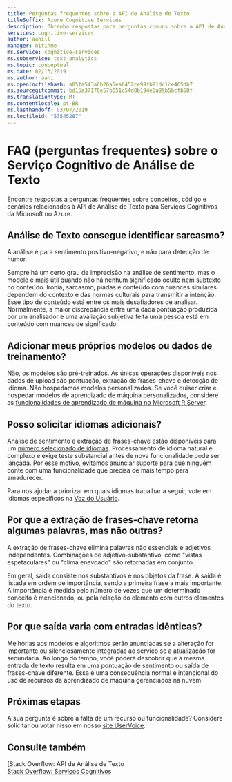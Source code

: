 ```yaml
---
title: Perguntas frequentes sobre a API de Análise de Texto
titleSuffix: Azure Cognitive Services
description: Obtenha respostas para perguntas comuns sobre a API de Análise de Texto.
services: cognitive-services
author: aahill
manager: nitinme
ms.service: cognitive-services
ms.subservice: text-analytics
ms.topic: conceptual
ms.date: 02/13/2019
ms.author: aahi
ms.openlocfilehash: a85fa543a6b26a5ea6452ce99fb91dc1ce465db7
ms.sourcegitcommit: bd15a37170e57b651c54d8b194e5a99b5bcfb58f
ms.translationtype: MT
ms.contentlocale: pt-BR
ms.lasthandoff: 03/07/2019
ms.locfileid: "57545287"
---
```

# <a name="frequently-asked-questions-faq-about-the-text-analytics-cognitive-service"></a>FAQ (perguntas frequentes) sobre o Serviço Cognitivo de Análise de Texto

 Encontre respostas a perguntas frequentes sobre conceitos, código e cenários relacionados à API de Análise de Texto para Serviços Cognitivos da Microsoft no Azure.

## <a name="can-text-analytics-identify-sarcasm"></a>Análise de Texto consegue identificar sarcasmo?

A análise é para sentimento positivo-negativo, e não para detecção de humor.

Sempre há um certo grau de imprecisão na análise de sentimento, mas o modelo é mais útil quando não há nenhum significado oculto nem subtexto no conteúdo. Ironia, sarcasmo, piadas e conteúdo com nuances similares dependem do contexto e das normas culturais para transmitir a intenção. Esse tipo de conteúdo está entre os mais desafiadores de analisar. Normalmente, a maior discrepância entre uma dada pontuação produzida por um analisador e uma avaliação subjetiva feita uma pessoa está em conteúdo com nuances de significado.

## <a name="can-i-add-my-own-training-data-or-models"></a>Adicionar meus próprios modelos ou dados de treinamento?

Não, os modelos são pré-treinados. As únicas operações disponíveis nos dados de upload são pontuação, extração de frases-chave e detecção de idioma. Não hospedamos modelos personalizados. Se você quiser criar e hospedar modelos de aprendizado de máquina personalizados, considere as [funcionalidades de aprendizado de máquina no Microsoft R Server](https://docs.microsoft.com/r-server/r/concept-what-is-the-microsoftml-package).

## <a name="can-i-request-additional-languages"></a>Posso solicitar idiomas adicionais?

Análise de sentimento e extração de frases-chave estão disponíveis para um [número selecionado de idiomas](text-analytics-supported-languages.md). Processamento de idioma natural é complexo e exige teste substancial antes de nova funcionalidade pode ser lançada. Por esse motivo, evitamos anunciar suporte para que ninguém conte com uma funcionalidade que precisa de mais tempo para amadurecer. 

Para nos ajudar a priorizar em quais idiomas trabalhar a seguir, vote em idiomas específicos na [Voz do Usuário](https://cognitive.uservoice.com/forums/555922-text-analytics). 

## <a name="why-does-key-phrase-extraction-return-some-words-but-not-others"></a>Por que a extração de frases-chave retorna algumas palavras, mas não outras?

A extração de frases-chave elimina palavras não essenciais e adjetivos independentes. Combinações de adjetivo-substantivo, como "vistas espetaculares" ou "clima enevoado" são retornadas em conjunto.

Em geral, saída consiste nos substantivos e nos objetos da frase. A saída é listada em ordem de importância, sendo a primeira frase a mais importante. A importância é medida pelo número de vezes que um determinado conceito é mencionado, ou pela relação do elemento com outros elementos do texto.

## <a name="why-does-output-vary-given-identical-inputs"></a>Por que saída varia com entradas idênticas?

Melhorias aos modelos e algoritmos serão anunciadas se a alteração for importante ou silenciosamente integradas ao serviço se a atualização for secundária. Ao longo do tempo, você poderá descobrir que a mesma entrada de texto resulta em uma pontuação de sentimento ou saída de frases-chave diferente. Essa é uma consequência normal e intencional do uso de recursos de aprendizado de máquina gerenciados na nuvem.

## <a name="next-steps"></a>Próximas etapas

A sua pergunta é sobre a falta de um recurso ou funcionalidade? Considere solicitar ou votar nisso em nosso [site UserVoice](https://cognitive.uservoice.com/forums/555922-text-analytics).

## <a name="see-also"></a>Consulte também

 [Stack Overflow: API de Análise de Texto   
 [Stack Overflow: Serviços Cognitivos](https://stackoverflow.com/questions/tagged/microsoft-cognitive)
